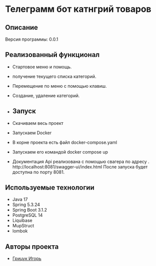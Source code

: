 <h1>Телеграмм бот катнгрий товаров</h1>

## Описание
Версия программы: 0.0.1




## Реализованный функционал

- Стартовое меню и помощь.
- получение текущего списка категорий.
- Перемещение по меню с помощью клавиш.
- Создание, удаление категорий.
- ## Запуск


- Скачиваем весь проект
- Запускаем Docker
- В корне проекта есть файл docker-compose.yaml
- Запускаем его командой docker compose up
- Документация Api реализована с помощью свагера по адресу . http://localhost:8081/swagger-ui/index.html
  После запуска будет доступна по порту 8081.



## Используемые технологии

- Java 17
- Spring 5.3.24
- Spring Boot 3.1.2
- PostgreSQL 14
- Liquibase
- MupStruct
- lombok

## Авторы проекта


- <a  href="https://github.com/igr76">Грицук Игорь</a>


